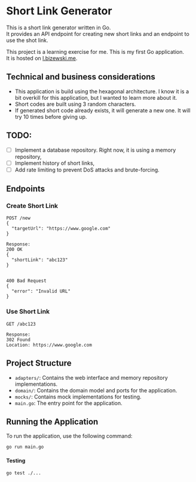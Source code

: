 # Short Link Generator

This is a short link generator written in Go.  
It provides an API endpoint for creating new short links and an endpoint to use the shot link.

This project is a learning exercise for me. This is my first Go application.  
It is hosted on [l.bizewski.me](https://l.bizewski.me).

## Technical and business considerations
- This application is build using the hexagonal architecture. I know it is a bit overkill for this application, but I wanted to learn more about it.
- Short codes are built using 3 random characters.
- If generated short code already exists, it will generate a new one. It will try 10 times before giving up.

## TODO:
* [ ] Implement a database repository. Right now, it is using a memory repository,
* [ ] Implement history of short links,
* [ ] Add rate limiting to prevent DoS attacks and brute-forcing.

## Endpoints

### Create Short Link

```
POST /new
{
  "targetUrl": "https://www.google.com"
}

Response:
200 OK
{
  "shortLink": "abc123"
}


400 Bad Request
{
  "error": "Invalid URL"
}
```

### Use Short Link

```
GET /abc123

Response:
302 Found
Location: https://www.google.com
```

## Project Structure

- `adapters/`: Contains the web interface and memory repository implementations.
- `domain/`: Contains the domain model and ports for the application.
- `mocks/`: Contains mock implementations for testing.
- `main.go`: The entry point for the application.

## Running the Application

To run the application, use the following command:

```sh
go run main.go
```

#### Testing
```sh
go test ./...
```
